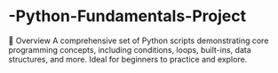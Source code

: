 # -Python-Fundamentals-Project
🧠 Overview A comprehensive set of Python scripts demonstrating core programming concepts, including conditions, loops, built-ins, data structures, and more. Ideal for beginners to practice and explore.
